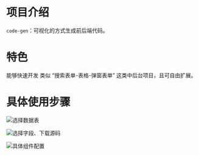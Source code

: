 # **项目介绍**

`code-gen`：可视化的方式生成前后端代码。

# **特色**

能够快速开发 类似 “搜索表单-表格-弹窗表单” 这类中后台项目，且可自由扩展。

# **具体使用步骤**

![选择数据表](https://z3.ax1x.com/2021/07/07/RHfavQ.png)

![选择字段、下载源码](https://z3.ax1x.com/2021/07/07/RHfwuj.png)

![具体组件配置](https://z3.ax1x.com/2021/07/07/RHfUgg.png)
